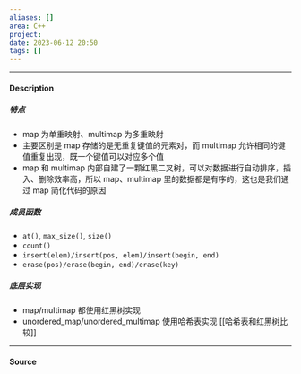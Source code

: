```yaml
---
aliases: []
area: C++
project: 
date: 2023-06-12 20:50
tags: []
---
```

---
#### Description
##### 特点
- map 为单重映射、multimap 为多重映射
- 主要区别是 map 存储的是无重复键值的元素对，而 multimap 允许相同的键值重复出现，既一个键值可以对应多个值
- map 和 multimap 内部自建了一颗红黑二叉树，可以对数据进行自动排序，插入、删除效率高，所以 map、multimap 里的数据都是有序的，这也是我们通过 map 简化代码的原因

##### 成员函数
- `at()`, `max_size()`, `size()`
- `count()`
- `insert(elem)/insert(pos, elem)/insert(begin, end)`
- `erase(pos)/erase(begin, end)/erase(key)`

##### 底层实现
- map/multimap 都使用红黑树实现
- unordered_map/unordered_multimap 使用哈希表实现
[[哈希表和红黑树比较]]
---
#### Source
